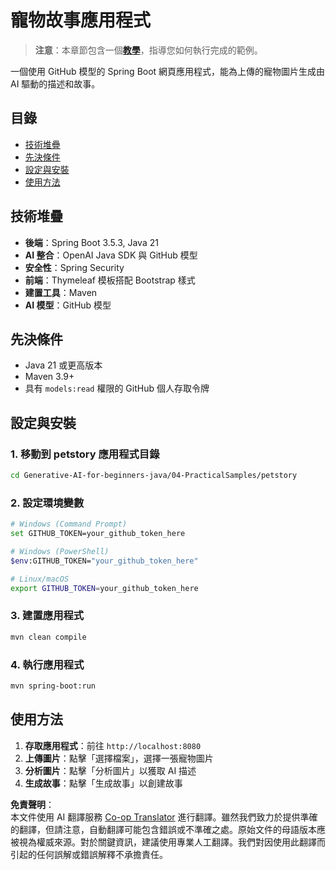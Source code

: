 <!--
CO_OP_TRANSLATOR_METADATA:
{
  "original_hash": "69dffd84127360d3f9446b89de471abe",
  "translation_date": "2025-07-21T16:51:21+00:00",
  "source_file": "04-PracticalSamples/petstory/README.md",
  "language_code": "tw"
}
-->
# 寵物故事應用程式

>**注意**：本章節包含一個[**教學**](./TUTORIAL.md)，指導您如何執行完成的範例。

一個使用 GitHub 模型的 Spring Boot 網頁應用程式，能為上傳的寵物圖片生成由 AI 驅動的描述和故事。

## 目錄

- [技術堆疊](../../../../04-PracticalSamples/petstory)
- [先決條件](../../../../04-PracticalSamples/petstory)
- [設定與安裝](../../../../04-PracticalSamples/petstory)
- [使用方法](../../../../04-PracticalSamples/petstory)

## 技術堆疊

- **後端**：Spring Boot 3.5.3, Java 21
- **AI 整合**：OpenAI Java SDK 與 GitHub 模型
- **安全性**：Spring Security
- **前端**：Thymeleaf 模板搭配 Bootstrap 樣式
- **建置工具**：Maven
- **AI 模型**：GitHub 模型

## 先決條件

- Java 21 或更高版本
- Maven 3.9+
- 具有 `models:read` 權限的 GitHub 個人存取令牌

## 設定與安裝

### 1. 移動到 petstory 應用程式目錄
```bash
cd Generative-AI-for-beginners-java/04-PracticalSamples/petstory
```

### 2. 設定環境變數
   ```bash
   # Windows (Command Prompt)
   set GITHUB_TOKEN=your_github_token_here
   
   # Windows (PowerShell)
   $env:GITHUB_TOKEN="your_github_token_here"
   
   # Linux/macOS
   export GITHUB_TOKEN=your_github_token_here
   ```

### 3. 建置應用程式
```bash
mvn clean compile
```

### 4. 執行應用程式
```bash
mvn spring-boot:run
```

## 使用方法

1. **存取應用程式**：前往 `http://localhost:8080`
2. **上傳圖片**：點擊「選擇檔案」，選擇一張寵物圖片
3. **分析圖片**：點擊「分析圖片」以獲取 AI 描述
4. **生成故事**：點擊「生成故事」以創建故事

**免責聲明**：  
本文件使用 AI 翻譯服務 [Co-op Translator](https://github.com/Azure/co-op-translator) 進行翻譯。雖然我們致力於提供準確的翻譯，但請注意，自動翻譯可能包含錯誤或不準確之處。原始文件的母語版本應被視為權威來源。對於關鍵資訊，建議使用專業人工翻譯。我們對因使用此翻譯而引起的任何誤解或錯誤解釋不承擔責任。
